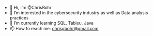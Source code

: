 - 👋 Hi, I’m @ChrisBohr
- 👀 I’m interested in the cybersecurity industry as well as Data analysis practices
- 🌱 I’m currently learning SQL, Tableu, Java
- 📫 How to reach me: chrisgbohr@gmail.com

<!---
ChrisBohr/ChrisBohr is a ✨ special ✨ repository because its `README.md` (this file) appears on your GitHub profile.
You can click the Preview link to take a look at your changes.
--->
